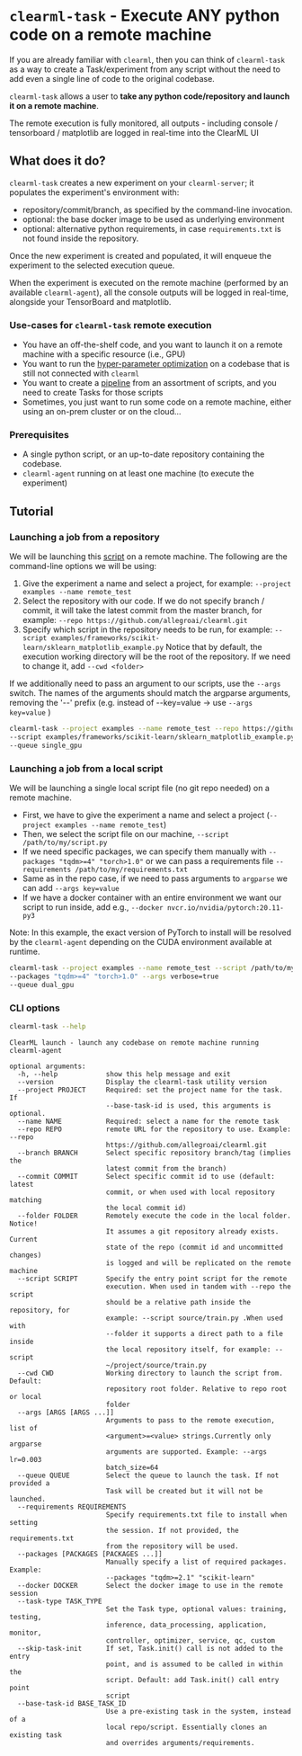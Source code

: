 # `clearml-task` - Execute ANY python code on a remote machine

If you are already familiar with `clearml`, then you can think of `clearml-task` as a way to create a Task/experiment 
from any script without the need to add even a single line of code to the original codebase.

`clearml-task` allows a user to **take any python code/repository and launch it on a remote machine**.

The remote execution is fully monitored, all outputs - including console / tensorboard / matplotlib 
are logged in real-time into the ClearML UI

## What does it do?

`clearml-task` creates a new experiment on your `clearml-server`; it populates the experiment's environment with:

* repository/commit/branch, as specified by the command-line invocation. 
* optional: the base docker image to be used as underlying environment
* optional: alternative python requirements, in case `requirements.txt` is not found inside the repository.

Once the new experiment is created and populated, it will enqueue the experiment to the selected execution queue.

When the experiment is executed on the remote machine (performed by an available `clearml-agent`), all the console outputs
will be logged in real-time, alongside your TensorBoard and matplotlib.

### Use-cases for `clearml-task` remote execution

- You have an off-the-shelf code, and you want to launch it on a remote machine with a specific resource (i.e., GPU)
- You want to run the [hyper-parameter optimization]() on a codebase that is still not connected with `clearml`
- You want to create a [pipeline]() from an assortment of scripts, and you need to create Tasks for those scripts
- Sometimes, you just want to run some code on a remote machine, either using an on-prem cluster or on the cloud... 

### Prerequisites

- A single python script, or an up-to-date repository containing the codebase.
- `clearml-agent` running on at least one machine (to execute the experiment) 

## Tutorial

### Launching a job from a repository

We will be launching this [script](https://github.com/allegroai/trains/blob/master/examples/frameworks/scikit-learn/sklearn_matplotlib_example.py) on a remote machine. The following are the command-line options we will be using:
1. Give the experiment a name and select a project, for example: `--project examples --name remote_test`
2. Select the repository with our code. If we do not specify branch / commit, it will take the latest commit 
  from the master branch, for example: `--repo https://github.com/allegroai/clearml.git`
3. Specify which script in the repository needs to be run, for example: `--script examples/frameworks/scikit-learn/sklearn_matplotlib_example.py`
Notice that by default, the execution working directory will be the root of the repository. If we need to change it, add `--cwd <folder>`

If we additionally need to pass an argument to our scripts, use the `--args` switch. 
  The names of the arguments should match the argparse arguments, removing the '--' prefix 
  (e.g. instead of --key=value -> use `--args key=value` )   

``` bash
clearml-task --project examples --name remote_test --repo https://github.com/allegroai/clearml.git 
--script examples/frameworks/scikit-learn/sklearn_matplotlib_example.py
--queue single_gpu
```

### Launching a job from a local script

We will be launching a single local script file (no git repo needed) on a remote machine.

- First, we have to give the experiment a name and select a project (`--project examples --name remote_test`)
- Then, we select the script file on our machine, `--script /path/to/my/script.py`
- If we need specific packages, we can specify them manually with `--packages "tqdm>=4" "torch>1.0"` 
  or we can pass a requirements file `--requirements /path/to/my/requirements.txt`
- Same as in the repo case, if we need to pass arguments to `argparse` we can add `--args key=value`
- If we have a docker container with an entire environment we want our script to run inside, 
  add e.g., `--docker nvcr.io/nvidia/pytorch:20.11-py3`

Note: In this example, the exact version of PyTorch to install will be resolved by the `clearml-agent` depending on the CUDA environment available at runtime.

``` bash
clearml-task --project examples --name remote_test --script /path/to/my/script.py 
--packages "tqdm>=4" "torch>1.0" --args verbose=true
--queue dual_gpu
```

### CLI options

``` bash
clearml-task --help
```

``` console
ClearML launch - launch any codebase on remote machine running clearml-agent

optional arguments:
  -h, --help            show this help message and exit
  --version             Display the clearml-task utility version
  --project PROJECT     Required: set the project name for the task. If
                        --base-task-id is used, this arguments is optional.
  --name NAME           Required: select a name for the remote task
  --repo REPO           remote URL for the repository to use. Example: --repo
                        https://github.com/allegroai/clearml.git
  --branch BRANCH       Select specific repository branch/tag (implies the
                        latest commit from the branch)
  --commit COMMIT       Select specific commit id to use (default: latest
                        commit, or when used with local repository matching
                        the local commit id)
  --folder FOLDER       Remotely execute the code in the local folder. Notice!
                        It assumes a git repository already exists. Current
                        state of the repo (commit id and uncommitted changes)
                        is logged and will be replicated on the remote machine
  --script SCRIPT       Specify the entry point script for the remote
                        execution. When used in tandem with --repo the script
                        should be a relative path inside the repository, for
                        example: --script source/train.py .When used with
                        --folder it supports a direct path to a file inside
                        the local repository itself, for example: --script
                        ~/project/source/train.py
  --cwd CWD             Working directory to launch the script from. Default:
                        repository root folder. Relative to repo root or local
                        folder
  --args [ARGS [ARGS ...]]
                        Arguments to pass to the remote execution, list of
                        <argument>=<value> strings.Currently only argparse
                        arguments are supported. Example: --args lr=0.003
                        batch_size=64
  --queue QUEUE         Select the queue to launch the task. If not provided a
                        Task will be created but it will not be launched.
  --requirements REQUIREMENTS
                        Specify requirements.txt file to install when setting
                        the session. If not provided, the requirements.txt
                        from the repository will be used.
  --packages [PACKAGES [PACKAGES ...]]
                        Manually specify a list of required packages. Example:
                        --packages "tqdm>=2.1" "scikit-learn"
  --docker DOCKER       Select the docker image to use in the remote session
  --task-type TASK_TYPE
                        Set the Task type, optional values: training, testing,
                        inference, data_processing, application, monitor,
                        controller, optimizer, service, qc, custom
  --skip-task-init      If set, Task.init() call is not added to the entry
                        point, and is assumed to be called in within the
                        script. Default: add Task.init() call entry point
                        script
  --base-task-id BASE_TASK_ID
                        Use a pre-existing task in the system, instead of a
                        local repo/script. Essentially clones an existing task
                        and overrides arguments/requirements.
                        
```
